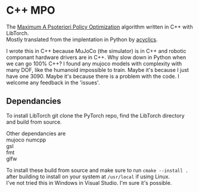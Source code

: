 # C++ MPO

The [Maximum A Psoteriori Policy Optimization](https://arxiv.org/pdf/1806.06920v1.pdf) algorithm written in C++ with LibTorch.  
Mostly translated from the implentation in Python by [acyclics](https://github.com/acyclics/MPO).  

I wrote this in C++ because MuJoCo (the simulator) is in C++ and robotic componant hardware drivers are in C++. Why slow down in Python when we can go 100% C++?
I found any mujoco models with complexity with many DOF, like the humanoid impossible to train. Maybe it's because I just have one 3090. Maybe it's because there is a problem with the code. I welcome any feedback in the 'issues'.

## Dependancies
To install LibTorch git clone the PyTorch repo, find the LibTorch directory and build from source.

Other dependancies are  
mujoco
numcpp  
gsl  
fmt  
glfw  

To install these build from source and make sure to run `cmake --install .` after building to install on your system at `/usr/local` if using Linux.  
I've not tried this in Windows in Visual Studio. I'm sure it's possible.
